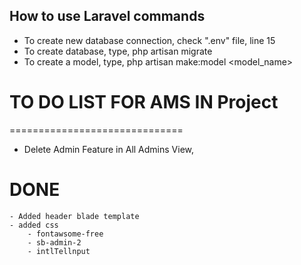 ## How to use Laravel commands
- To create new database connection, check ".env" file, line 15
- To create database, type, php artisan migrate
- To create a model, type, php artisan make:model <model_name>

# TO DO LIST FOR AMS IN Project
==============================
- Delete Admin Feature in All Admins View,



# DONE
	- Added header blade template
	- added css
		- fontawsome-free
		- sb-admin-2
		- intlTellnput